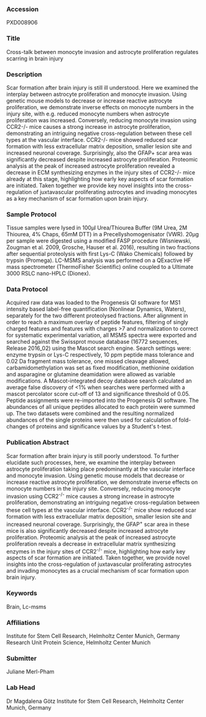 ### Accession
PXD008906

### Title
Cross-talk between monocyte invasion and astrocyte proliferation regulates scarring in brain injury

### Description
Scar formation after brain injury is still ill understood. Here we examined the interplay between astrocyte proliferation and monocyte invasion. Using genetic mouse models to decrease or increase reactive astrocyte proliferation, we demonstrate inverse effects on monocyte numbers in the injury site, with e.g. reduced monocyte numbers when astrocyte proliferation was increased. Conversely, reducing monocyte invasion using CCR2-/- mice causes a strong increase in astrocyte proliferation, demonstrating an intriguing negative cross-regulation between these cell types at the vascular interface. CCR2-/- mice showed reduced scar formation with less extracellular matrix deposition, smaller lesion site and increased neuronal coverage. Surprisingly, also the GFAP+ scar area was significantly decreased despite increased astrocyte proliferation. Proteomic analysis at the peak of increased astrocyte proliferation revealed a decrease in ECM synthesizing enzymes in the injury sites of CCR2-/- mice already at this stage, highlighting how early key aspects of scar formation are initiated. Taken together we provide key novel insights into the cross-regulation of juxtavascular proliferating astrocytes and invading monocytes as a key mechanism of scar formation upon brain injury.

### Sample Protocol
Tissue samples were lysed in 100µl Urea/Thiourea Buffer (9M Urea, 2M Thiourea, 4% Chaps, 65mM DTT) in a Precellyshomogenisator (VWR). 20µg per sample were digested using a modified FASP procedure (Wisniewski, Zougman et al. 2009, Grosche, Hauser et al. 2016), resulting in two fractions after sequential proteolysis with first Lys-C (Wako Chemicals) followed by trypsin (Promega). LC-MSMS analysis was performed on a QExactive HF mass spectrometer (ThermoFisher Scientific) online coupled to a UItimate 3000 RSLC nano-HPLC (Dionex).

### Data Protocol
Acquired raw data was loaded to the Progenesis QI software for MS1 intensity based label-free quantification (Nonlinear Dynamics, Waters), separately for the two different proteolysed fractions. After alignment in order to reach a maximum overlay of peptide features, filtering of singly charged features and features with charges >7 and normalization to correct for systematic experimental variation, all MSMS spectra were exported and searched against the Swissprot mouse database (16772 sequences, Release 2016_02) using the Mascot search engine. Search settings were: enzyme trypsin or Lys-C respectively, 10 ppm peptide mass tolerance and 0.02 Da fragment mass tolerance, one missed cleavage allowed, carbamidomethylation was set as fixed modification, methionine oxidation and asparagine or glutamine deamidation were allowed as variable modifications. A Mascot-integrated decoy database search calculated an average false discovery of <1% when searches were performed with a mascot percolator score cut-off of 13 and significance threshold of 0.05. Peptide assignments were re-imported into the Progenesis QI software. The abundances of all unique peptides allocated to each protein were summed up. The two datasets were combined and the resulting normalized abundances of the single proteins were then used for calculation of fold-changes of proteins and significance values by a Student's t-test.

### Publication Abstract
Scar formation after brain injury is still poorly understood. To further elucidate such processes, here, we examine the interplay between astrocyte proliferation taking place predominantly at the vascular interface and monocyte invasion. Using genetic mouse models that decrease or increase reactive astrocyte proliferation, we demonstrate inverse effects on monocyte numbers in the injury site. Conversely, reducing monocyte invasion using CCR2<sup>-/-</sup> mice causes a strong increase in astrocyte proliferation, demonstrating an intriguing negative cross-regulation between these cell types at the vascular interface. CCR2<sup>-/-</sup> mice show reduced scar formation with less extracellular matrix deposition, smaller lesion site and increased neuronal coverage. Surprisingly, the GFAP<sup>+</sup> scar area in these mice is also significantly decreased despite increased astrocyte proliferation. Proteomic analysis at the peak of increased astrocyte proliferation reveals a decrease in extracellular matrix synthesizing enzymes in the injury sites of CCR2<sup>-/-</sup> mice, highlighting how early key aspects of scar formation are initiated. Taken together, we provide novel insights into the cross-regulation of juxtavascular proliferating astrocytes and invading monocytes as a crucial mechanism of scar formation upon brain injury.

### Keywords
Brain, Lc-msms

### Affiliations
Institute for Stem Cell Research, Helmholtz Center Munich, Germany
Research Unit Protein Science, Helmholtz Center Munich

### Submitter
Juliane Merl-Pham

### Lab Head
Dr Magdalena Götz
Institute for Stem Cell Research, Helmholtz Center Munich, Germany


